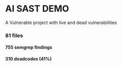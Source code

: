 # AI SAST DEMO

A Vulnerable project with live and dead vulnerabilities
### 81 files
#### 755 semgrep findings
#### 310 deadcodes (41%)
